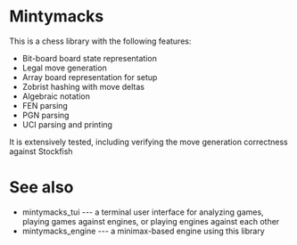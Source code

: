 # Mintymacks

This is a chess library with the following features:

- Bit-board board state representation
- Legal move generation
- Array board representation for setup
- Zobrist hashing with move deltas
- Algebraic notation
- FEN parsing
- PGN parsing
- UCI parsing and printing

It is extensively tested, including verifying the move generation correctness against Stockfish

# See also

- mintymacks_tui --- a terminal user interface for analyzing games, playing games against engines, or playing engines against each other
- mintymacks_engine --- a minimax-based engine using this library